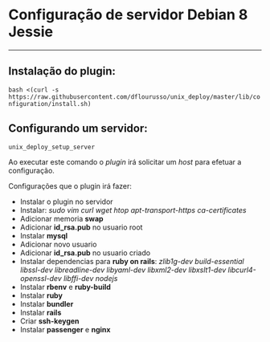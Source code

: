 # Configuração de servidor Debian 8 Jessie

---
## Instalação do plugin:
`bash <(curl -s https://raw.githubusercontent.com/dflourusso/unix_deploy/master/lib/configuration/install.sh)`

## Configurando um servidor:
`unix_deploy_setup_server`
	
Ao executar este comando o *plugin* irá solicitar um *host* para efetuar a configuração.

Configurações que o plugin irá fazer:

* Instalar o plugin no servidor
* Instalar: *sudo vim curl wget htop apt-transport-https ca-certificates*
* Adicionar memoria **swap**
* Adicionar **id_rsa.pub** no usuario root
* Instalar **mysql**
* Adicionar novo usuario
* Adicionar **id_rsa.pub** no usuario criado
* Instalar dependencias para **ruby on rails**: *zlib1g-dev build-essential libssl-dev libreadline-dev libyaml-dev libxml2-dev libxslt1-dev libcurl4-openssl-dev libffi-dev nodejs*
* Instalar **rbenv** e **ruby-build**
* Instalar **ruby**
* Instalar **bundler**
* Instalar **rails**
* Criar **ssh-keygen**
* Instalar **passenger** e **nginx**

<!--## Deploy de aplicação-->